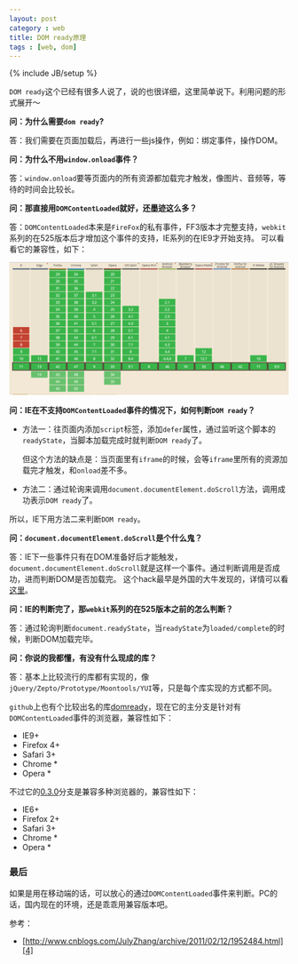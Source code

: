 ```yaml
---
layout: post
category : web
title: DOM ready原理
tags : [web, dom]
---
```

{% include JB/setup %}

`DOM ready`这个已经有很多人说了，说的也很详细，这里简单说下。利用问题的形式展开～

**问：为什么需要`dom ready`?**

答：我们需要在页面加载后，再进行一些js操作，例如：绑定事件，操作DOM。

**问：为什么不用`window.onload`事件？**

答：`window.onload`要等页面内的所有资源都加载完才触发，像图片、音频等，等待的时间会比较长。

**问：那直接用`DOMContentLoaded`就好，还墨迹这么多？**

答：`DOMContentLoaded`本来是`FireFox`的私有事件，FF3版本才完整支持，`webkit`系列的在525版本后才增加这个事件的支持，IE系列的在IE9才开始支持。
可以看看它的兼容性，如下：

![](/images/2015/1203dom/compatibility.png)

**问：IE在不支持`DOMContentLoaded`事件的情况下，如何判断`DOM ready`？**

* 方法一：往页面内添加`script`标签，添加`defer`属性，通过监听这个脚本的`readyState`，当脚本加载完成时就判断`DOM ready`了。

	但这个方法的缺点是：当页面里有`iframe`的时候，会等`iframe`里所有的资源加载完才触发，和`onload`差不多。

* 方法二：通过轮询来调用`document.documentElement.doScroll`方法，调用成功表示`DOM ready`了。

所以，IE下用方法二来判断`DOM ready`。

**问：`document.documentElement.doScroll`是个什么鬼？**

答：IE下一些事件只有在DOM准备好后才能触发，`document.documentElement.doScroll`就是这样一个事件。通过判断调用是否成功，进而判断DOM是否加载完。
这个hack最早是外国的大牛发现的，详情可以看[这里][1]。

**问：IE的判断完了，那`webkit`系列的在525版本之前的怎么判断？**

答：通过轮询判断`document.readyState`，当`readyState`为`loaded/complete`的时候，判断DOM加载完毕。

**问：你说的我都懂，有没有什么现成的库？**

答：基本上比较流行的库都有实现的，像`jQuery/Zepto/Prototype/Moontools/YUI`等，只是每个库实现的方式都不同。

`github`上也有个比较出名的库[domready][2]，现在它的主分支是针对有`DOMContentLoaded`事件的浏览器，兼容性如下：

* IE9+
* Firefox 4+
* Safari 3+
* Chrome *
* Opera *

不过它的[0.3.0][3]分支是兼容多种浏览器的，兼容性如下：

* IE6+
* Firefox 2+
* Safari 3+
* Chrome *
* Opera *

### 最后

如果是用在移动端的话，可以放心的通过`DOMContentLoaded`事件来判断。PC的话，国内现在的环境，还是乖乖用兼容版本吧。

参考：

* [http://www.cnblogs.com/JulyZhang/archive/2011/02/12/1952484.html][4]

[1]: http://javascript.nwbox.com/IEContentLoaded/
[2]: https://github.com/ded/domready
[3]: https://github.com/ded/domready/releases/tag/v0.3.0
[4]: http://www.cnblogs.com/JulyZhang/archive/2011/02/12/1952484.html


